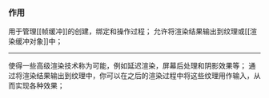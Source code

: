 ### 作用
用于管理[[帧缓冲]]的创建，绑定和操作过程；
允许将渲染结果输出到纹理或[[渲染缓冲对象]]中；
***
使得一些高级渲染技术称为可能，例如延迟渲染，屏幕后处理和阴影效果等；
通过将渲染结果输出到纹理中，你可以在之后的渲染过程中将这些纹理用作输入，从而实现各种效果；